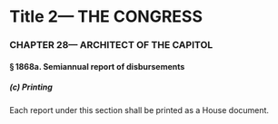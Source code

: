 
# Title 2— THE CONGRESS
### CHAPTER 28— ARCHITECT OF THE CAPITOL
#### § 1868a. Semiannual report of disbursements
##### (c) Printing

Each report under this section shall be printed as a House document.
